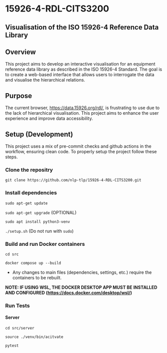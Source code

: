 # 15926-4-RDL-CITS3200

## Visualisation of the ISO 15926-4 Reference Data Library

## Overview
This project aims to develop an interactive visualisation for an equipment reference data library as described in the ISO 15926-4 Standard. The goal is to create a web-based interface that allows users to interrogate the data and visualise the hierarchical relations.

## Purpose
The current browser, https://data.15926.org/rdl/, is frustrating to use due to the lack of hierarchical visualisation. This project aims to enhance the user experience and improve data accessibility.


## Setup (Development)
This project uses a mix of pre-commit checks and github actions in the workflow, ensuring clean code. To properly setup the project follow these steps.

### Clone the repositry
  `git clone https://github.com/nlp-tlp/15926-4-RDL-CITS3200.git`

### Install dependencies
`sudo apt-get update`

`sudo apt-get upgrade` (OPTIONAL)

`sudo apt install python3-venv`

`./setup.sh` (Do not run with `sudo`)

### Build and run Docker containers
`cd src`

`docker compose up --build`

- Any changes to main files (dependencies, settings, etc.) require the containers to be rebuilt.

**NOTE: IF USING WSL, THE DOCKER DESKTOP APP MUST BE INSTALLED AND CONFIGURED (https://docs.docker.com/desktop/wsl/)**

### Run Tests

#### Server
`cd src/server`

`source ./venv/bin/acitvate`

`pytest`
